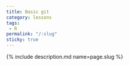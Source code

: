 ```yaml
---
title: Basic git
category: lessons
tags:
 - R
permalink: "/:slug"
sticky: true
---
```

{% include description.md name=page.slug %}
